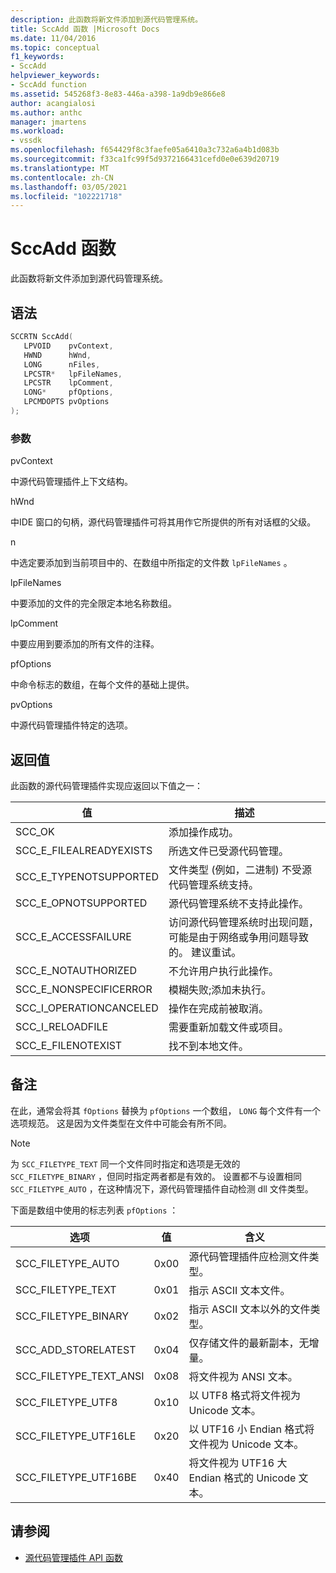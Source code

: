 ```yaml
---
description: 此函数将新文件添加到源代码管理系统。
title: SccAdd 函数 |Microsoft Docs
ms.date: 11/04/2016
ms.topic: conceptual
f1_keywords:
- SccAdd
helpviewer_keywords:
- SccAdd function
ms.assetid: 545268f3-8e83-446a-a398-1a9db9e866e8
author: acangialosi
ms.author: anthc
manager: jmartens
ms.workload:
- vssdk
ms.openlocfilehash: f654429f8c3faefe05a6410a3c732a6a4b1d083b
ms.sourcegitcommit: f33ca1fc99f5d9372166431cefd0e0e639d20719
ms.translationtype: MT
ms.contentlocale: zh-CN
ms.lasthandoff: 03/05/2021
ms.locfileid: "102221718"
---
```

# <a name="sccadd-function"></a>SccAdd 函数
此函数将新文件添加到源代码管理系统。

## <a name="syntax"></a>语法

```cpp
SCCRTN SccAdd(
   LPVOID    pvContext,
   HWND      hWnd,
   LONG      nFiles,
   LPCSTR*   lpFileNames,
   LPCSTR    lpComment,
   LONG*     pfOptions,
   LPCMDOPTS pvOptions
);
```

### <a name="parameters"></a>参数
 pvContext

中源代码管理插件上下文结构。

 hWnd

中IDE 窗口的句柄，源代码管理插件可将其用作它所提供的所有对话框的父级。

 n

中选定要添加到当前项目中的、在数组中所指定的文件数 `lpFileNames` 。

 lpFileNames

中要添加的文件的完全限定本地名称数组。

 lpComment

中要应用到要添加的所有文件的注释。

 pfOptions

中命令标志的数组，在每个文件的基础上提供。

 pvOptions

中源代码管理插件特定的选项。

## <a name="return-value"></a>返回值
 此函数的源代码管理插件实现应返回以下值之一：

|值|描述|
|-----------|-----------------|
|SCC_OK|添加操作成功。|
|SCC_E_FILEALREADYEXISTS|所选文件已受源代码管理。|
|SCC_E_TYPENOTSUPPORTED|文件类型 (例如，二进制) 不受源代码管理系统支持。|
|SCC_E_OPNOTSUPPORTED|源代码管理系统不支持此操作。|
|SCC_E_ACCESSFAILURE|访问源代码管理系统时出现问题，可能是由于网络或争用问题导致的。 建议重试。|
|SCC_E_NOTAUTHORIZED|不允许用户执行此操作。|
|SCC_E_NONSPECIFICERROR|模糊失败;添加未执行。|
|SCC_I_OPERATIONCANCELED|操作在完成前被取消。|
|SCC_I_RELOADFILE|需要重新加载文件或项目。|
|SCC_E_FILENOTEXIST|找不到本地文件。|

## <a name="remarks"></a>备注
 在此，通常会将其 `fOptions` 替换为 `pfOptions` 一个数组， `LONG` 每个文件有一个选项规范。 这是因为文件类型在文件中可能会有所不同。

> [!NOTE]
> 为 `SCC_FILETYPE_TEXT` 同一个文件同时指定和选项是无效的 `SCC_FILETYPE_BINARY` ，但同时指定两者都是有效的。 设置都不与设置相同 `SCC_FILETYPE_AUTO` ，在这种情况下，源代码管理插件自动检测 dll 文件类型。

 下面是数组中使用的标志列表 `pfOptions` ：

|选项|值|含义|
|------------|-----------|-------------|
|SCC_FILETYPE_AUTO|0x00|源代码管理插件应检测文件类型。|
|SCC_FILETYPE_TEXT|0x01|指示 ASCII 文本文件。|
|SCC_FILETYPE_BINARY|0x02|指示 ASCII 文本以外的文件类型。|
|SCC_ADD_STORELATEST|0x04|仅存储文件的最新副本，无增量。|
|SCC_FILETYPE_TEXT_ANSI|0x08|将文件视为 ANSI 文本。|
|SCC_FILETYPE_UTF8|0x10|以 UTF8 格式将文件视为 Unicode 文本。|
|SCC_FILETYPE_UTF16LE|0x20|以 UTF16 小 Endian 格式将文件视为 Unicode 文本。|
|SCC_FILETYPE_UTF16BE|0x40|将文件视为 UTF16 大 Endian 格式的 Unicode 文本。|

## <a name="see-also"></a>请参阅
- [源代码管理插件 API 函数](../extensibility/source-control-plug-in-api-functions.md)
